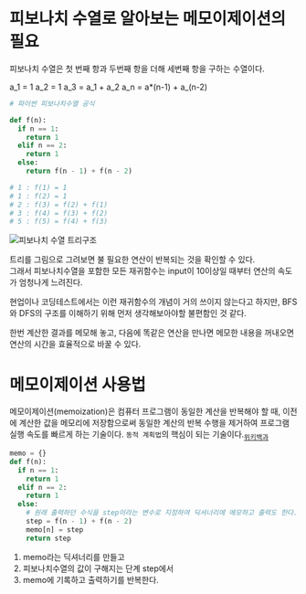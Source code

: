 # 피보나치 수열로 알아보는 메모이제이션의 필요

피보나치 수열은 첫 번째 항과 두번째 항을 더해 세번째 항을 구하는 수열이다.

a_1 = 1
a_2 = 1
a_3 = a_1 + a_2
a_n = a\*(n-1) + a\_(n-2)

```python
# 파이썬 피보나치수열 공식

def f(n):
  if n == 1:
    return 1
  elif n == 2:
    return 1
  else:
    return f(n - 1) + f(n - 2)

# 1 : f(1) = 1
# 1 : f(2) = 1
# 2 : f(3) = f(2) + f(1)
# 3 : f(4) = f(3) + f(2)
# 5 : f(5) = f(4) + f(3)
```

![피보나치 수열 트리구조](https://blog.kakaocdn.net/dn/ufkZW/btraTbd0GQF/kUnH9bbEB4UK5rK59OGc4K/img.png)

트리를 그림으로 그려보면 불 필요한 연산이 반복되는 것을 확인할 수 있다.\
그래서 피보나치수열을 포함한 모든 재귀함수는 input이 10이상일 때부터 연산의 속도가 엄청나게 느려진다.

현업이나 코딩테스트에서는 이런 재귀함수의 개념이 거의 쓰이지 않는다고 하지만, BFS와 DFS의 구조를 이해하기 위해 먼저 생각해보아야할 불편함인 것 같다.

한번 계산한 결과를 메모해 놓고, 다음에 똑같은 연산을 만나면 메모한 내용을 꺼내오면 연산의 시간을 효율적으로 바꿀 수 있다.

# 메모이제이션 사용법

메모이제이션(memoization)은 컴퓨터 프로그램이 동일한 계산을 반복해야 할 때, 이전에 계산한 값을 메모리에 저장함으로써 동일한 계산의 반복 수행을 제거하여 프로그램 실행 속도를 빠르게 하는 기술이다. `동적 계획법`의 핵심이 되는 기술이다.<sub>[위키백과](https://ko.wikipedia.org/wiki/%EB%A9%94%EB%AA%A8%EC%9D%B4%EC%A0%9C%EC%9D%B4%EC%85%98)</sub>

```python
memo = {}
def f(n):
  if n == 1:
    return 1
  elif n == 2:
    return 1
  else:
    # 원래 출력하던 수식을 step이라는 변수로 지정하여 딕셔너리에 메모하고 출력도 한다.
    step = f(n - 1) + f(n - 2)
    memo[n] = step
    return step
```

1. memo라는 딕셔너리를 만들고
2. 피보나치수열의 값이 구해지는 단계 step에서
3. memo에 기록하고 출력하기를 반복한다.
